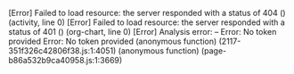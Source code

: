[Error] Failed to load resource: the server responded with a status of 404 () (activity, line 0)
[Error] Failed to load resource: the server responded with a status of 401 () (org-chart, line 0)
[Error] Analysis error: – Error: No token provided
Error: No token provided
	(anonymous function) (2117-351f326c42806f38.js:1:4051)
	(anonymous function) (page-b86a532b9ca40958.js:1:3669)